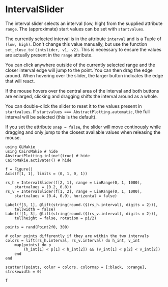 # IntervalSlider

The interval slider selects an interval (low, high) from the supplied attribute `range`.
The (approximate) start values can be set with `startvalues`.

The currently selected interval is in the attribute `interval` and is a Tuple of `(low, high)`.
Don't change this value manually, but use the function `set_close_to!(intslider, v1, v2)`.
This is necessary to ensure the values are actually present in the `range` attribute.

You can click anywhere outside of the currently selected range and the closer interval edge will jump to the point.
You can then drag the edge around.
When hovering over the slider, the larger button indicates the edge that will react.

If the mouse hovers over the central area of the interval and both buttons are enlarged, clicking and dragging shifts the interval around as a whole.

You can double-click the slider to reset it to the values present in `startvalues`.
If `startvalues === AbstractPlotting.automatic`, the full interval will be selected (this is the default).

If you set the attribute `snap = false`, the slider will move continously while dragging and only jump to the closest available values when releasing the mouse.


```@example
using GLMakie
using CairoMakie # hide
AbstractPlotting.inline!(true) # hide
CairoMakie.activate!() # hide

f = Figure()
Axis(f[1, 1], limits = (0, 1, 0, 1))

rs_h = IntervalSlider(f[2, 1], range = LinRange(0, 1, 1000),
    startvalues = (0.2, 0.8))
rs_v = IntervalSlider(f[1, 2], range = LinRange(0, 1, 1000),
    startvalues = (0.4, 0.9), horizontal = false)

Label(f[3, 1], @lift(string(round.($(rs_h.interval), digits = 2))),
    tellwidth = false)
Label(f[1, 3], @lift(string(round.($(rs_v.interval), digits = 2))),
    tellheight = false, rotation = pi/2)

points = rand(Point2f0, 300)

# color points differently if they are within the two intervals
colors = lift(rs_h.interval, rs_v.interval) do h_int, v_int
    map(points) do p
        (h_int[1] < p[1] < h_int[2]) && (v_int[1] < p[2] < v_int[2])
    end
end

scatter!(points, color = colors, colormap = [:black, :orange], strokewidth = 0)

f
```